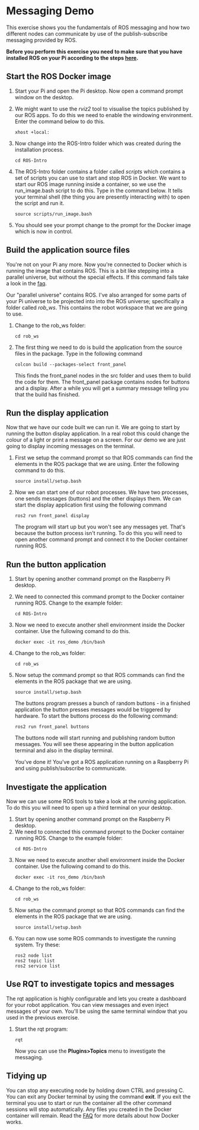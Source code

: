 # Messaging Demo
This exercise shows you the fundamentals of ROS messaging and how two different nodes can communicate by use of the publish-subscribe messaging provided by ROS.

**Before you perform this exercise you need to make sure that you have installed ROS on your Pi according to the steps [here](Installation.md).**

## Start the ROS Docker image
1. Start your Pi and open the Pi desktop. Now open a command prompt window on the desktop. 

1. We might want to use the *rviz2* tool to visualise the topics published by our ROS apps. To do this we need to enable the windowing environment. Enter the command below to do this.
    ```
    xhost +local:
    ```
1. Now change into the ROS-Intro folder which was created during the installation process.
    ```
    cd ROS-Intro
    ```
1. The ROS-Intro folder contains a folder called *scripts* which contains a set of scripts you can use to start and stop ROS in Docker. We want to start our ROS image running inside a container, so we use the run_image.bash script to do this. Type in the command below. It tells your terminal shell (the thing you are presently interacting with) to open the script and run it.
    ```
    source scripts/run_image.bash
    ``` 
1. You should see your prompt change to the prompt for the Docker image which is now in control. 

## Build the application source files
You're not on your Pi any more. Now you're connected to Docker which is running the image that contains ROS. This is a bit like stepping into a parallel universe, but without the special effects. If this command fails take a look in the [faq](FAQ.md).

Our "parallel universe" contains ROS. I've also arranged for some parts of your Pi universe to be projected into into the ROS universe; specifically a folder called *rob_ws*. This contains the robot workspace that we are going to use. 

1.  Change to the rob_ws folder:

    ```
    cd rob_ws
    ```
1. The first thing we need to do is build the application from the source files in the package. Type in the following command
    ```
    colcon build --packages-select front_panel
    ```
    This finds the front_panel nodes in the src folder and uses them to build the code for them. The front_panel package contains nodes for buttons and a display. After a while you will get a summary message telling you that the build has finished.
## Run the display application
Now that we have our code built we can run it. We are going to start by running the button display application. In a real robot this could change the colour of a light or print a message on a screen. For our demo we are just going to display incoming messages on the terminal.
1.  First we setup the command prompt so that ROS commands can find the elements in the ROS package that we are using. Enter the following command to do this.
    ```
    source install/setup.bash
    ```
1.  Now we can start one of our robot processes. We have two processes, one sends messages (buttons) and the other displays them. We can start the display application first using the following command
    ```
    ros2 run front_panel display
    ```
    The program will start up but you won't see any messages yet. That's because the button process isn't running. To do this you will need to open another command prompt and connect it to the Docker container running ROS.
## Run the button application
1.  Start by opening another command prompt on the Raspberry Pi desktop.
1.  We need to connected this command prompt to the Docker container running ROS. Change to the example folder:
    ```
    cd ROS-Intro
    ```
1. Now we need to execute another shell environment inside the Docker container. Use the fullowing comand to do this. 
    ```
    docker exec -it ros_demo /bin/bash
    ```
1.  Change to the rob_ws folder:
    ```
    cd rob_ws
    ```
1.  Now setup the command prompt so that ROS commands can find the elements in the ROS package that we are using.
    ```
    source install/setup.bash
    ```
    The buttons program presses a bunch of random buttons - in a finished application the button presses messages would be triggered by hardware. To start the buttons process do the following command:
    ```
    ros2 run front_panel buttons
    ```
    The buttons node will start running and publishing random button messages.  You will see these appearing in the button application terminal and also in the display terminal.

    You've done it! You've got a ROS application running on a Raspberry Pi and using publish/subscribe to communicate. 
## Investigate the application
Now we can use some ROS tools to take a look at the running application. To do this you will need to open up a third terminal on your desktop.
1.  Start by opening another command prompt on the Raspberry Pi desktop.
1.  We need to connected this command prompt to the Docker container running ROS. Change to the example folder:
    ```
    cd ROS-Intro
    ```
1. Now we need to execute another shell environment inside the Docker container. Use the fullowing comand to do this. 
    ```
    docker exec -it ros_demo /bin/bash
    ```
1.  Change to the rob_ws folder:
    ```
    cd rob_ws
    ```
1.  Now setup the command prompt so that ROS commands can find the elements in the ROS package that we are using.
    ```
    source install/setup.bash
    ```
1.  You can now use some ROS commands to investigate the running system. Try these:
    ```
    ros2 node list
    ros2 topic list
    ros2 service list
    ```
## Use RQT to investigate topics and messages
The rqt application is highly configurable and lets you create a dashboard for your robot application. You can view messages and even inject messages of your own. You'll be using the same terminal window that you used in the previous exercise. 
1.  Start the rqt program:
    ```
    rqt
    ```
    Now you can use the **Plugins>Topics** menu to investigate the messaging. 
## Tidying up
You can stop any executing node by holding down CTRL and pressing C. You can exit any Docker terminal by using the command **exit**. If you exit the terminal you use to start or run the container all the other command sessions will stop automatically. Any files you created in the Docker container will remain. Read the [FAQ](FAQ.md) for more details about how Docker works. 






